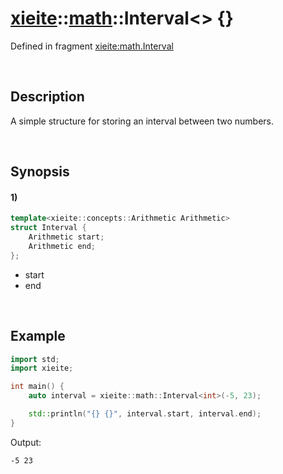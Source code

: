 # [xieite](../../xieite.md)\:\:[math](../../math.md)\:\:Interval\<\> \{\}
Defined in fragment [xieite:math.Interval](../../../src/math/interval.cpp)

&nbsp;

## Description
A simple structure for storing an interval between two numbers.

&nbsp;

## Synopsis
#### 1)
```cpp
template<xieite::concepts::Arithmetic Arithmetic>
struct Interval {
    Arithmetic start;
    Arithmetic end;
};
```
- start
- end

&nbsp;

## Example
```cpp
import std;
import xieite;

int main() {
    auto interval = xieite::math::Interval<int>(-5, 23);

    std::println("{} {}", interval.start, interval.end);
}
```
Output:
```
-5 23
```
